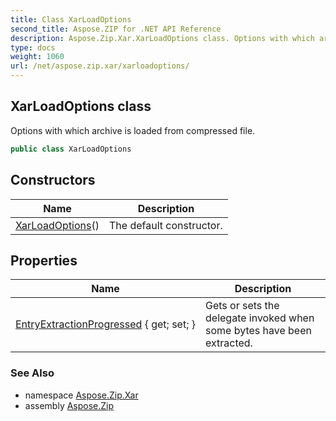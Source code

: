 ```yaml
---
title: Class XarLoadOptions
second_title: Aspose.ZIP for .NET API Reference
description: Aspose.Zip.Xar.XarLoadOptions class. Options with which archive is loaded from compressed file
type: docs
weight: 1060
url: /net/aspose.zip.xar/xarloadoptions/
---
```

## XarLoadOptions class

Options with which archive is loaded from compressed file.

```csharp
public class XarLoadOptions
```

## Constructors

| Name | Description |
| --- | --- |
| [XarLoadOptions](xarloadoptions/)() | The default constructor. |

## Properties

| Name | Description |
| --- | --- |
| [EntryExtractionProgressed](../../aspose.zip.xar/xarloadoptions/entryextractionprogressed/) { get; set; } | Gets or sets the delegate invoked when some bytes have been extracted. |

### See Also

* namespace [Aspose.Zip.Xar](../../aspose.zip.xar/)
* assembly [Aspose.Zip](../../)


